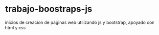 # trabajo-boostraps-js
inicios de creacion de paginas web utilizando js y bootstrap, apoyado con html y css
